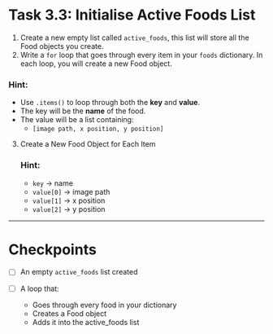 # Task 3.3: Initialise Active Foods List

1. Create a new empty list called `active_foods`, this list will store all the Food objects you create.
2. Write a `for` loop that goes through every item in your `foods` dictionary. In each loop, you will create a new Food object.
  ### Hint:
  - Use `.items()` to loop through both the **key** and **value**.
  - The key will be the **name** of the food.
  - The value will be a list containing:
    - `[image path, x position, y position]`

3. Create a New Food Object for Each Item
    ### Hint:
      - `key` -> name
      - `value[0]` -> image path
      - `value[1]` -> x position
      - `value[2]` -> y position


---

# Checkpoints

- [ ] An empty `active_foods` list created

- [ ] A loop that:
    - Goes through every food in your dictionary
    - Creates a Food object
    - Adds it into the active_foods list